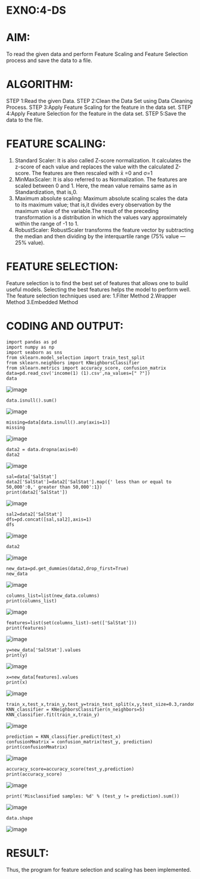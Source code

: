 # EXNO:4-DS
# AIM:
To read the given data and perform Feature Scaling and Feature Selection process and save the
data to a file.

# ALGORITHM:
STEP 1:Read the given Data.
STEP 2:Clean the Data Set using Data Cleaning Process.
STEP 3:Apply Feature Scaling for the feature in the data set.
STEP 4:Apply Feature Selection for the feature in the data set.
STEP 5:Save the data to the file.

# FEATURE SCALING:
1. Standard Scaler: It is also called Z-score normalization. It calculates the z-score of each value and replaces the value with the calculated Z-score. The features are then rescaled with x̄ =0 and σ=1
2. MinMaxScaler: It is also referred to as Normalization. The features are scaled between 0 and 1. Here, the mean value remains same as in Standardization, that is,0.
3. Maximum absolute scaling: Maximum absolute scaling scales the data to its maximum value; that is,it divides every observation by the maximum value of the variable.The result of the preceding transformation is a distribution in which the values vary approximately within the range of -1 to 1.
4. RobustScaler: RobustScaler transforms the feature vector by subtracting the median and then dividing by the interquartile range (75% value — 25% value).

# FEATURE SELECTION:
Feature selection is to find the best set of features that allows one to build useful models. Selecting the best features helps the model to perform well.
The feature selection techniques used are:
1.Filter Method
2.Wrapper Method
3.Embedded Method

# CODING AND OUTPUT:
```
import pandas as pd
import numpy as np
import seaborn as sns
from sklearn.model_selection import train_test_split
from sklearn.neighbors import KNeighborsClassifier
from sklearn.metrics import accuracy_score, confusion_matrix
data=pd.read_csv('income(1) (1).csv',na_values=[" ?"])
data
```
![image](https://github.com/user-attachments/assets/623558d7-da6e-447d-b74a-e81eca5390c4)
```
data.isnull().sum()
```
![image](https://github.com/user-attachments/assets/4dcdcb16-3f5b-4708-8e51-8ef4b607c4b1)
```
missing=data[data.isnull().any(axis=1)]
missing
```
![image](https://github.com/user-attachments/assets/569867be-5d5d-4694-be5a-e428d4f49cf4)
```
data2 = data.dropna(axis=0)
data2
```
![image](https://github.com/user-attachments/assets/796ad030-872b-433e-9ff2-535aa27f64c4)
```
sal=data['SalStat']
data2['SalStat']=data2['SalStat'].map({' less than or equal to 50,000':0,' greater than 50,000':1})
print(data2['SalStat'])
```
![image](https://github.com/user-attachments/assets/6294f19f-b70e-4b0b-a39c-7f61d1cf9b96)
```
sal2=data2['SalStat']
dfs=pd.concat([sal,sal2],axis=1)
dfs
```
![image](https://github.com/user-attachments/assets/1cde3dd6-7563-4574-ae73-3fc07bdb07f8)
```
data2
```
![image](https://github.com/user-attachments/assets/7f241d99-47e3-4f30-9bcd-af10833a0135)
```
new_data=pd.get_dummies(data2,drop_first=True)
new_data
```
![image](https://github.com/user-attachments/assets/ccb5a1a1-0383-4980-bdee-8a04095c4c49)
```
columns_list=list(new_data.columns)
print(columns_list)
```
![image](https://github.com/user-attachments/assets/8f3bca4f-ac1b-4ac5-abe7-781db7f67e24)
```
features=list(set(columns_list)-set(['SalStat']))
print(features)
```
![image](https://github.com/user-attachments/assets/b0c76804-50be-42ad-89c9-fb5ee50eac21)
```
y=new_data['SalStat'].values
print(y)
```
![image](https://github.com/user-attachments/assets/fff4cc7c-b18b-44d0-bd38-08596afe1644)
```
x=new_data[features].values
print(x)
```
![image](https://github.com/user-attachments/assets/1007bf72-2821-4c8d-ad2d-546255ccf59e)
```
train_x,test_x,train_y,test_y=train_test_split(x,y,test_size=0.3,random_state=0)
KNN_classifier = KNeighborsClassifier(n_neighbors=5)
KNN_classifier.fit(train_x,train_y)
```
![image](https://github.com/user-attachments/assets/ca550450-16ec-4ef5-a9e8-ac7c7de8b7a8)
```
prediction = KNN_classifier.predict(test_x)
confusionMmatrix = confusion_matrix(test_y, prediction)
print(confusionMmatrix)
```
![image](https://github.com/user-attachments/assets/f22d4c9f-04a8-4ccd-832e-7b31ae962236)
```
accuracy_score=accuracy_score(test_y,prediction)
print(accuracy_score)
```
![image](https://github.com/user-attachments/assets/3e025246-2885-48e1-8009-8c85c280a477)
```
print('Misclassified samples: %d' % (test_y != prediction).sum())
```
![image](https://github.com/user-attachments/assets/014476ac-232b-420f-8f9d-a401bf5fe384)
```
data.shape
```
![image](https://github.com/user-attachments/assets/8039a266-79c4-4796-8032-782c23710933)

# RESULT:
Thus, the program for feature selection and scaling has been implemented.
